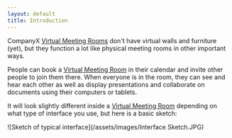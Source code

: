 ```yaml
---
layout: default
title: Introduction
---
```

CompanyX [Virtual Meeting Rooms](definitions.html#virtual-meeting-room) don't have virtual walls and furniture (yet), but they function a lot like physical meeting rooms in other important ways.

People can book a [Virtual Meeting Room](definitions.html#virtual-meeting-room) in their calendar and invite other people to join them there.
When everyone is in the room, they can see and hear each other as well as display presentations and collaborate on documents using their computers or tablets.

It will look slightly different inside a [Virtual Meeting Room](definitions.html#virtual-meeting-room) depending on what type of interface you use, but here is a basic sketch:

![Sketch of typical interface](/assets/images/Interface Sketch.JPG)
